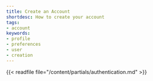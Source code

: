 ```yaml
---
title: Create an Account
shortdesc: How to create your account
tags:
- account
keywords:
- profile
- preferences
- user
- creation
---
```


{{< readfile file="/content/partials/authentication.md" >}}